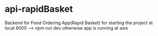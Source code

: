 # api-rapidBasket
Backend for Food Ordering App(Rapid Basket)
for starting the project at local 8000 --> npm run dev 
otherwise app is running at aws